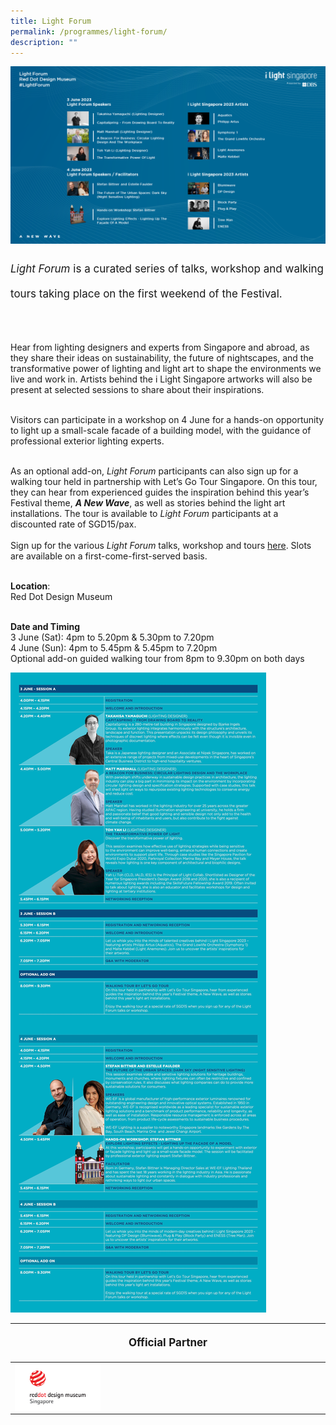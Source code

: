 ```yaml
---
title: Light Forum
permalink: /programmes/light-forum/
description: ""
---
```

![](/images/Programmes/copy%20of%20website%20landscape%20(new).png)

<p style="font-size:17px; line-height:40px">
<i>Light Forum</i> is a curated series of talks, workshop and walking tours taking place on the first weekend of the Festival.<br><br>
	
Hear from lighting designers and experts from Singapore and abroad, as they share their ideas on sustainability, the future of nightscapes, and the transformative power of lighting and light art to shape the environments we live and work in. Artists behind the i Light Singapore artworks will also be present at selected sessions to share about their inspirations. <br><br>
	
Visitors can participate in a workshop on 4 June for a hands-on opportunity to light up a small-scale facade of a building model, with the guidance of professional exterior lighting experts.<br><br>

As an optional add-on, <i>Light Forum</i> participants can also sign up for a walking tour held in partnership with Let’s Go Tour Singapore. On this tour, they can hear from experienced guides the inspiration behind this year’s Festival theme, <b><i>A New Wave</i></b>, as well as stories behind the light art installations. The tour is available to <i>Light Forum</i> participants at a discounted rate of SGD15/pax.
<br><br>
Sign up for the various <i>Light Forum</i> talks, workshop and tours <a target="_blank" href="https://lightforum.eventbrite.sg/">here</a>. Slots are available on a first-come-first-served basis. 
<br><br>
	
<b>Location</b>:<br>
Red Dot Design Museum<br><br>

<b>Date and Timing</b><br>
3 June (Sat): 4pm to 5.20pm &amp; 5.30pm to 7.20pm<br>
4 June (Sun): 4pm to 5.45pm &amp; 5.45pm to 7.20pm<br>
Optional add-on guided walking tour from 8pm to 9.30pm on both days 

<a href="/files/light%20forum%20programes.pdf"><img src="/images/Programmes/light%20forum%20(web)%201.jpg"></a><br>

<table style="width:100%">
	<thead><tr><th colspan="4"><p style="font-size:17px;line-height:20px">Official Partner</p></th></tr></thead>
	<tbody>
		<tr>
			<td style="width:30%"><a target="_blank" href="https://museum.red-dot.sg/"><img align="left" src="/images/About/Sponsor%20Acknowledgement/red%20dot_resized%20web%20version.png"></a></td><td style="width:70%"></td></tr></tbody></table></p>